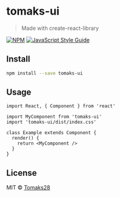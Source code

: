 # tomaks-ui

> Made with create-react-library

[![NPM](https://img.shields.io/npm/v/tomaks-ui.svg)](https://www.npmjs.com/package/tomaks-ui) [![JavaScript Style Guide](https://img.shields.io/badge/code_style-standard-brightgreen.svg)](https://standardjs.com)

## Install

```bash
npm install --save tomaks-ui
```

## Usage

```tsx
import React, { Component } from 'react'

import MyComponent from 'tomaks-ui'
import 'tomaks-ui/dist/index.css'

class Example extends Component {
  render() {
    return <MyComponent />
  }
}
```

## License

MIT © [Tomaks28](https://github.com/Tomaks28)
